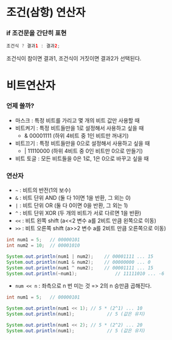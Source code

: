 # 조건(삼항) 연산자

### if 조건문을 간단히 표현

```java
조건식 ? 결과1 : 결과2;
```

조건식이 참이면 결과1, 조건식이 거짓이면 결과2가 선택된다.



# 비트연산자

### 언제 쓸까?

- 마스크 : 특정 비트를 가리고 몇 개의 비트 값만 사용할 때
- 비트켜기 : 특정 비트들만을 1로 설정해서 사용하고 싶을 때
  - & 00001111 (하위 4비트 중 1인 비트만 꺼내기)
- 비트끄기 : 특정 비트들만을 0으로 설정해서 사용하고 싶을 때
  - | 11110000 (하위 4비트 중 0인 비트만 0으로 만들기)
- 비트 토글 : 모든 비트들을 0은 1로, 1은 0으로 바꾸고 싶을 때



### 연산자

- `~`  : 비트의 반전(1의 보수)
- `&` : 비트 단위 AND (둘 다 1이면 1을 반환, 그 외는 0)
- `|` : 비트 단위 OR (둘 다 0이면 0을 반환, 그 외는 1)
- `^` : 비트 단위 XOR (두 개의 비트가 서로 다르면 1을 반환)
- `<<` : 비트 왼쪽 shift (a<<2 변수 a를 2비트 만큼 왼쪽으로 이동)
- `>>` : 비트 오른쪽 shift (a>>2 변수 a를 2비트 만큼 오른쪽으로 이동)



```java
int num1 = 5;   // 00000101
int num2 = 10;  // 00001010

System.out.println(num1 | num2);	// 00001111 ... 15
System.out.println(num1 & num2);	// 00000000 ... 0
System.out.println(num1 ^ num2);	// 00001111 ... 15
System.out.println(~num1);				// 11111010 ... -6
```



- `num << n` : 좌측으로 n 번 미는 것 => 2의 n 승만큼 곱해진다. 

```java
int num1 = 5;   // 00000101

System.out.println(num1 << 1); // 5 * (2^1) ... 10
System.out.println(num1);			 // 5 (값은 유지)	

System.out.println(num1 << 2); // 5 * (2^2) ... 20
System.out.println(num1);			 // 5 (값은 유지)	
```

